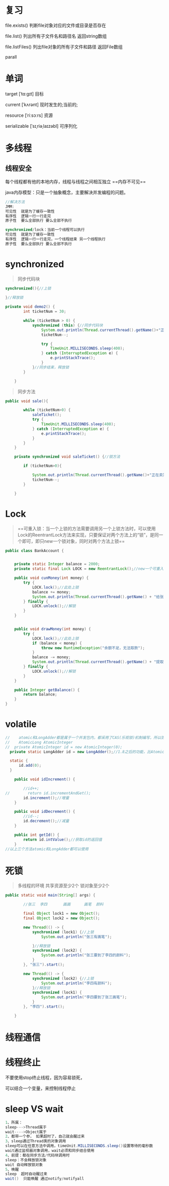 # 复习

file.exists()   判断file对象对应的文件或目录是否存在

file.list()  列出所有子文件名和路径名  返回string数组

file.listFiles() 列出file对象的所有子文件和路径 返回File数组

parall

# 单词

target       [ˈtɑːɡɪt]    目标

current     [ˈkʌrənt]   现时发生的;当前的;

resource   [ˈriːsɔːrs]  资源

serializable   [ˈsɪˌriəˌlaɪzəbl]   可序列化

# 多线程

## 线程安全

每个线程都有他的本地内存，线程与线程之间相互独立  ==内存不可见==

java内存模型：只是一个抽象概念，主要解决并发编程的问题。

```java
//解决方法
JMM:
可见性  就是为了缓存一致性
有序性  逻辑一行一行走完
原子性  要么全部执行 要么全部不执行

synchronized/lock：当前一个线程可以执行
可见性  就是为了缓存一致性
有序性  逻辑一行一行走完，一个线程结束 另一个线程执行
原子性  要么全部执行 要么全部不执行
```



# synchronized

> 同步代码块

```java
synchronized(){//上锁
    
}//释放锁
```

```java
private void demo2() {
        int ticketNum = 30;

        while (ticketNum > 0) {
            synchronized (this) {//同步代码块
                System.out.println(Thread.currentThread().getName()+"正在卖第"+ticketNum+"张票");
                ticketNum--;

                try {
                    TimeUnit.MILLISECONDS.sleep(400);
                } catch (InterruptedException e) {
                    e.printStackTrace();
                }
            }//同步结束，释放锁
        }

    }
```

> 同步方法

```java
public void sale(){

        while (ticketNum>0) {
            saleTicket();
            try {
                TimeUnit.MILLISECONDS.sleep(400);
            } catch (InterruptedException e) {
                e.printStackTrace();
            }
        }
    }

    private synchronized void saleTicket() {//锁方法

        if (ticketNum>0){

            System.out.println(Thread.currentThread().getName()+"正在卖第"+ticketNum+"张票");
            ticketNum--;
        }

    }
```





# Lock

> ==可重入锁：当一个上锁的方法需要调用另一个上锁方法时，可以使用Lock的ReentrantLock方法来实现，只要保证对两个方法上的“锁”，是同一个即可，即只new一个锁对象，同时对两个方法上锁==

```java
public class BankAccount {


    private static Integer balance = 2000;
    private static final Lock LOCK = new ReentrantLock();//new一个可重入锁

    public void cunMoney(int money) {
        try {
            LOCK.lock();//此处上锁
            balance += money;
            System.out.println(Thread.currentThread().getName() + "给张三转入" + money + ",余额:" + balance);
        } finally {
            LOCK.unlock();//解锁
        }
    }


    public void drawMoney(int money) {
        try {
            LOCK.lock();//此处上锁
            if (balance < money) {
                throw new RuntimeException("余额不足，无法取款");
            }
            balance -= money;
            System.out.println(Thread.currentThread().getName() + "提取张三" + money + ",余额:" + balance);
        } finally {
            LOCK.unlock();//解锁
        }
    }

    public Integer getBalance() {
        return balance;
    }
}
```

# volatile

```java
//    atomic和LongAdder都是属于一个并发包内，都采用了CAS(乐观锁)机制编写，所以效率更高，且具有原子性
//    AtomicLong AtomicInteger
//  private AtomicInteger id = new AtomicInteger(0);
  private static LongAdder id = new LongAdder();//1.8之后的功能，比Atomic

  static {
      id.add(0);
  }

    public void idIncrement() {

        //id++;
//        return id.incrementAndGet();
        id.increment();//增量
    }

    public void idDecrement() {
        //id--;
        id.decrement();//减量
    }

    public int getId() {
        return id.intValue();//获取id的返回值
    }
//以上三个方法atomic和LongAdder都可以使用
```



# 死锁

> 多线程的环境 共享资源至少2个 锁对象至少2个

```java
public static void main(String[] args) {

        //张三  李四       画画      画笔  颜料

        final Object lock1 = new Object();
        final Object lock2 = new Object();

        new Thread(() -> {
            synchronized (lock1) {//上锁
                System.out.println("张三有画笔");

            }//释放锁
            synchronized (lock2) {
                System.out.println("张三要到了李四的颜料");
            }
        }, "张三").start();

        new Thread(() -> {
            synchronized (lock2) {//上锁
                System.out.println("李四有颜料");
            }//释放锁
            synchronized (lock1) {
                System.out.println("李四要到了张三画笔");
            }
        }, "李四").start();

    }
```



# 线程通信

# 线程终止

不要使用stop终止线程，因为容易锁死，

可以结合一个变量，来控制线程停止

# sleep  VS  wait

```java
1、所属：
sleep--->Thread属于
wait---->Object属于
2、都带一个参， 如果超时了，自己就会醒过来
3、sleep通过Thread类的对象调用
sleep可以在任意方法中调用，timeUnit.MILLISECONDS.sleep()设置等待的毫秒数
wait通过监视器对象调用，wait必须和同步结合使用
4、前提：都在同步方法/代码块调用时
sleep：不会释放锁对象
wait 自动释放锁对象
5、唤醒
sleep  超时自动醒过来
wait()  只能唤醒 通过notify/notifyall

```

